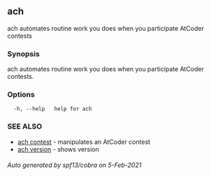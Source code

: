 ## ach

ach automates routine work you does when you participate AtCoder contests

### Synopsis

ach automates routine work you does when you participate AtCoder contests. 

### Options

```
  -h, --help   help for ach
```

### SEE ALSO

* [ach contest](ach_contest.md)	 - manipulates an AtCoder contest
* [ach version](ach_version.md)	 - shows version

###### Auto generated by spf13/cobra on 5-Feb-2021
